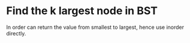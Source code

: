 # Find the k largest node in BST
In order can return the value from smallest to largest, hence use inorder directly.